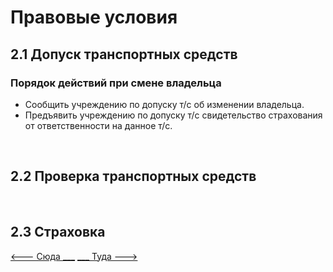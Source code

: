 <h1>Правовые условия</h1>

<h2>2.1 Допуск транспортных средств</h2>
<h3>Порядок действий при смене владельца</h3>

<ul>
<li>Сообщить учреждению по допуску т/с об изменении владельца.</li>
<li>Предъявить учреждению по допуску т/с свидетельство страхования от ответственности на данное т/с.</li>
</ul>

<br>
<h2>2.2 Проверка транспортных средств</h2>
<br>
<h2>2.3 Страховка</h2>

[<--- Сюда ___](/01%20-%20human%20risk%20factor.md)
[___ Туда --->](/03%20-%20road%20signs%20&%20equipment.md)
